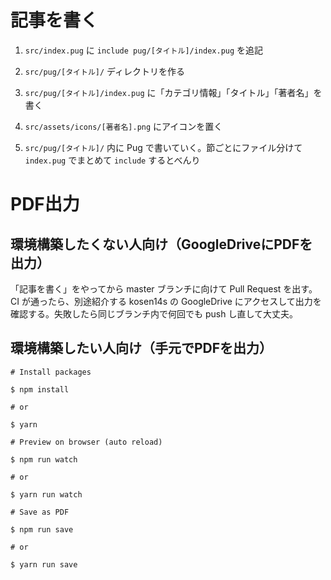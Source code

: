 # 記事を書く

1. `src/index.pug` に `include pug/[タイトル]/index.pug` を追記

2. `src/pug/[タイトル]/` ディレクトリを作る

3. `src/pug/[タイトル]/index.pug` に「カテゴリ情報」「タイトル」「著者名」を書く

4. `src/assets/icons/[著者名].png` にアイコンを置く

5. `src/pug/[タイトル]/` 内に Pug で書いていく。節ごとにファイル分けて `index.pug` でまとめて `include` するとべんり

# PDF出力

## 環境構築したくない人向け（GoogleDriveにPDFを出力）

「記事を書く」をやってから master ブランチに向けて Pull Request を出す。CI が通ったら、別途紹介する kosen14s の GoogleDrive にアクセスして出力を確認する。失敗したら同じブランチ内で何回でも push し直して大丈夫。

## 環境構築したい人向け（手元でPDFを出力）

```
# Install packages

$ npm install

# or

$ yarn
```

```
# Preview on browser (auto reload)

$ npm run watch

# or

$ yarn run watch
```

```
# Save as PDF

$ npm run save

# or

$ yarn run save
```
